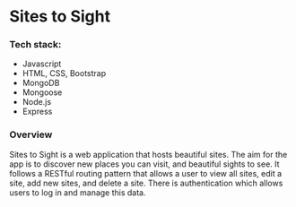 # Sites to Sight

### Tech stack:  
- Javascript
- HTML, CSS, Bootstrap
- MongoDB
- Mongoose
- Node.js 
- Express

### Overview 
Sites to Sight is a web application that hosts beautiful sites. The aim for the app is to discover new places you can visit, and beautiful sights to see. It follows a RESTful routing pattern that allows a user to view all sites, edit a site, add new sites, and delete a site. There is authentication which allows users to log in and manage this data.
